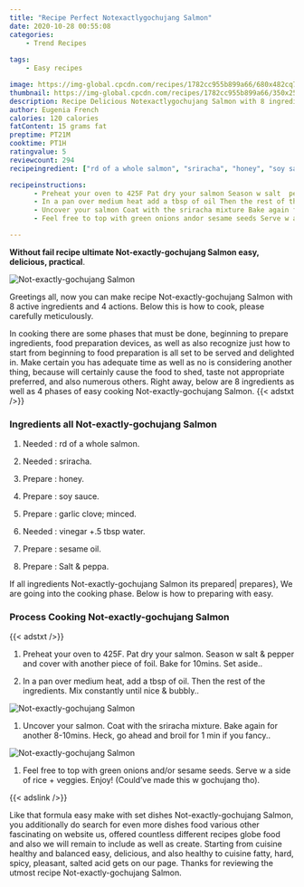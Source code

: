 ```yaml
---
title: "Recipe Perfect Notexactlygochujang Salmon"
date: 2020-10-28 00:55:08
categories:
    - Trend Recipes
    
tags:
    - Easy recipes

image: https://img-global.cpcdn.com/recipes/1782cc955b899a66/680x482cq70/not-exactly-gochujang-salmon-recipe-main-photo.jpg
thumbnail: https://img-global.cpcdn.com/recipes/1782cc955b899a66/350x250cq70/not-exactly-gochujang-salmon-recipe-main-photo.jpg
description: Recipe Delicious Notexactlygochujang Salmon with 8 ingredients and 4 stages of easy cooking.
author: Eugenia French
calories: 120 calories
fatContent: 15 grams fat
preptime: PT21M
cooktime: PT1H
ratingvalue: 5
reviewcount: 294
recipeingredient: ["rd of a whole salmon", "sriracha", "honey", "soy sauce", "garlic clove minced", "vinegar 5 tbsp water", "sesame oil", "Salt  peppa"]

recipeinstructions: 
      - Preheat your oven to 425F Pat dry your salmon Season w salt  pepper and cover with another piece of foil Bake for 10mins Set aside 
      - In a pan over medium heat add a tbsp of oil Then the rest of the ingredients Mix constantly until nice  bubbly 
      - Uncover your salmon Coat with the sriracha mixture Bake again for another 810mins Heck go ahead and broil for 1 min if you fancy 
      - Feel free to top with green onions andor sesame seeds Serve w a side of rice  veggies Enjoy Couldve made this w gochujang tho

---
```




**Without fail recipe ultimate Not-exactly-gochujang Salmon easy, delicious, practical**. 


![Not-exactly-gochujang Salmon](https://img-global.cpcdn.com/recipes/1782cc955b899a66/680x482cq70/not-exactly-gochujang-salmon-recipe-main-photo.jpg "Not-exactly-gochujang Salmon")




Greetings all, now you can make recipe Not-exactly-gochujang Salmon with 8 active ingredients and 4 actions. Below this is how to cook, please carefully meticulously.

In cooking there are some phases that must be done, beginning to prepare ingredients, food preparation devices, as well as also recognize just how to start from beginning to food preparation is all set to be served and delighted in. Make certain you has adequate time as well as no is considering another thing, because will certainly cause the food to shed, taste not appropriate preferred, and also numerous others. Right away, below are 8 ingredients as well as 4 phases of easy cooking Not-exactly-gochujang Salmon.
{{< adstxt />}}

### Ingredients all Not-exactly-gochujang Salmon


1. Needed  : rd of a whole salmon.

1. Needed  : sriracha.

1. Prepare  : honey.

1. Prepare  : soy sauce.

1. Prepare  : garlic clove; minced.

1. Needed  : vinegar +.5 tbsp water.

1. Prepare  : sesame oil.

1. Prepare  : Salt &amp; peppa.



If all ingredients Not-exactly-gochujang Salmon its prepared| prepares}, We are going into the cooking phase. Below is how to preparing with easy.

### Process Cooking Not-exactly-gochujang Salmon

{{< adstxt />}}


1. Preheat your oven to 425F. Pat dry your salmon. Season w salt &amp; pepper and cover with another piece of foil. Bake for 10mins. Set aside..



1. In a pan over medium heat, add a tbsp of oil. Then the rest of the ingredients. Mix constantly until nice &amp; bubbly..



![Not-exactly-gochujang Salmon](https://img-global.cpcdn.com/steps/e5a82a83ee77b6a5/160x128cq70/not-exactly-gochujang-salmon-recipe-step-2-photo.jpg" "Not-exactly-gochujang Salmon")



1. Uncover your salmon. Coat with the sriracha mixture. Bake again for another 8-10mins. Heck, go ahead and broil for 1 min if you fancy..



![Not-exactly-gochujang Salmon](https://img-global.cpcdn.com/steps/c122192d01b4469d/160x128cq70/not-exactly-gochujang-salmon-recipe-step-3-photo.jpg" "Not-exactly-gochujang Salmon")



1. Feel free to top with green onions and/or sesame seeds. Serve w a side of rice + veggies. Enjoy! (Could’ve made this w gochujang tho).





{{< adslink />}}

Like that formula easy make with set dishes Not-exactly-gochujang Salmon, you additionally do search for even more dishes food various other fascinating on website us, offered countless different recipes globe food and also we will remain to include as well as create. Starting from cuisine healthy and balanced easy, delicious, and also healthy to cuisine fatty, hard, spicy, pleasant, salted acid gets on our page. Thanks for reviewing the utmost recipe Not-exactly-gochujang Salmon.
